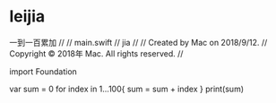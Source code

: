 # leijia
一到一百累加
//
//  main.swift
//  jia
//
//  Created by Mac on 2018/9/12.
//  Copyright © 2018年 Mac. All rights reserved.
//

import Foundation

var sum = 0
for index in 1...100{
    sum = sum + index
}
print(sum)

